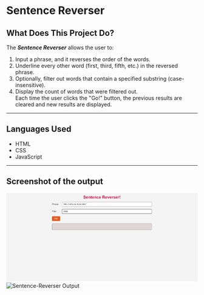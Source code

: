 # Sentence Reverser

## What Does This Project Do?

The ***Sentence Reverser*** allows the user to:
1. Input a phrase, and it reverses the order of the words.
2. Underline every other word (first, third, fifth, etc.) in the reversed phrase.
3. Optionally, filter out words that contain a specified substring (case-insensitive).
4. Display the count of words that were filtered out.<br>
Each time the user clicks the "Go!" button, the previous results are cleared and new results are displayed.
---
## Languages Used

- HTML
- CSS
- JavaScript
---
## Screenshot of the output

![Sentence-Reverser Output](output.png)
![Sentence-Reverser Output](finaloutput.png)
